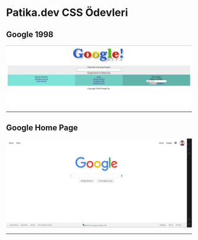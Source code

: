# Patika.dev CSS Ödevleri

## Google 1998

![Google 1998](https://github.com/berkegecan/google/blob/main/img/CSS_Odev_2.JPG)

***

## Google Home Page

![Google 1998](https://github.com/berkegecan/google/blob/main/img/CSS_Odev_3.JPG)

***
